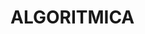 # ALGORITMICA
<HTML>
    <HEAD>
        <TITLE>EJE1.HTML</TITLE>
    </HEAD>
    <BODY>
        <SCRIPT LANGUAGE="JavaScript">
            alert("!Hola Mundo!");
        </SCRIPT>
    </BODY>
</HTML>
